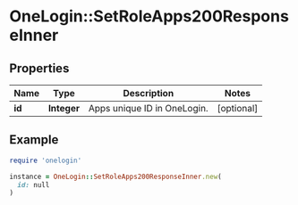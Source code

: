 # OneLogin::SetRoleApps200ResponseInner

## Properties

| Name | Type | Description | Notes |
| ---- | ---- | ----------- | ----- |
| **id** | **Integer** | Apps unique ID in OneLogin. | [optional] |

## Example

```ruby
require 'onelogin'

instance = OneLogin::SetRoleApps200ResponseInner.new(
  id: null
)
```


